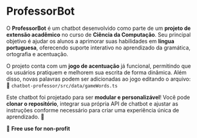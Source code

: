 # ProfessorBot

O **ProfessorBot** é um chatbot desenvolvido como parte de um **projeto de extensão acadêmico** no curso de **Ciência da Computação**. Seu principal objetivo é ajudar os alunos a aprimorar suas habilidades em **língua portuguesa**, oferecendo suporte interativo no aprendizado da gramática, ortografia e acentuação.  

O projeto conta com um **jogo de acentuação** já funcional, permitindo que os usuários pratiquem e melhorem sua escrita de forma dinâmica. Além disso, novas palavras podem ser adicionadas ao jogo editando o arquivo:  
📂 `chatbot-professor/src/data/gameWords.ts`  

Este chatbot foi projetado para ser **modular e personalizável**! Você pode **clonar o repositório**, integrar sua própria API de chatbot e ajustar as instruções conforme necessário para criar uma experiência única de aprendizado. 🚀  

🔗 **Free use for non-profit**
